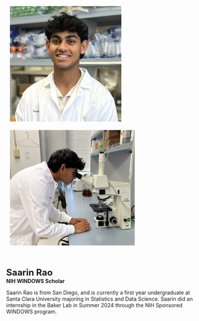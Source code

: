 <img src="/assets/images/homepage-general/saarin-headshot.jpg" width="300" height="310" style="display: inline; margin: 10px;" />  <img src="/assets/images/homepage-general/saarin-action.jpg" width="336" height="310" style="display: inline; margin: 10px;" />

<br/>

<span style="font-size:24px; font-weight: bold;">Saarin Rao</span>  
**NIH WINDOWS Scholar**   

Saarin Rao is from San Diego, and is currently a first year undergraduate at Santa Clara University majoring in Statistics and Data Science. Saarin did an internship in the Baker Lab in Summer 2024 through the NIH Sponsored WINDOWS program.

